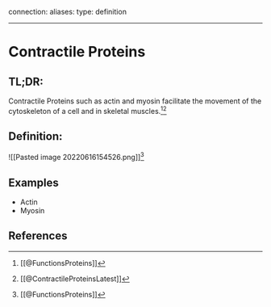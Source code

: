 
connection:
aliases: 
type: definition

---

# Contractile Proteins

## TL;DR:
Contractile Proteins such as actin and myosin facilitate the movement of the cytoskeleton of a cell and in skeletal muscles.[^1][^2]

## Definition:
![[Pasted image 20220616154526.png]][^1]

## Examples
- Actin
- Myosin

## References
[^1]: [[@FunctionsProteins]]
[^2]: [[@ContractileProteinsLatest]]